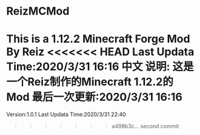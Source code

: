 # ReizMCMod
This is a 1.12.2 Minecraft Forge Mod By Reiz
<<<<<<< HEAD
Last Updata Time:2020/3/31 16:16
中文 说明:
这是一个Reiz制作的Minecraft 1.12.2的 Mod
最后一次更新:2020/3/31 16:16
=======
Version:1.0.1
Last Updata Time:2020/3/31 22:40
>>>>>>> a498b3c... second commit
